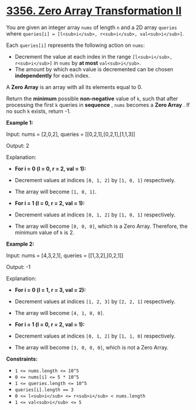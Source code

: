 # [3356. Zero Array Transformation II](https://leetcode.com/problems/zero-array-transformation-ii/description/?envType=daily-question&envId=2025-03-13)

You are given an integer array `nums` of length `n` and a 2D array `queries` where `queries[i] = [l<sub>i</sub>, r<sub>i</sub>, val<sub>i</sub>]`.

Each `queries[i]` represents the following action on `nums`:

- Decrement the value at each index in the range `[l<sub>i</sub>, r<sub>i</sub>]` in `nums` by **at most**  `val<sub>i</sub>`.
- The amount by which each value is decremented can be chosen **independently**  for each index.

A **Zero Array**  is an array with all its elements equal to 0.

Return the **minimum**  possible **non-negative**  value of `k`, such that after processing the first `k` queries in **sequence** , `nums` becomes a **Zero Array** . If no such `k` exists, return -1.

**Example 1:** 

<div class="example-block">
Input: nums = [2,0,2], queries = [[0,2,1],[0,2,1],[1,1,3]]

Output: 2

Explanation:

- **For i = 0 (l = 0, r = 2, val = 1):** 

- Decrement values at indices `[0, 1, 2]` by `[1, 0, 1]` respectively.
- The array will become `[1, 0, 1]`.

- **For i = 1 (l = 0, r = 2, val = 1):** 

- Decrement values at indices `[0, 1, 2]` by `[1, 0, 1]` respectively.
- The array will become `[0, 0, 0]`, which is a Zero Array. Therefore, the minimum value of `k` is 2.

**Example 2:** 

<div class="example-block">
Input: nums = [4,3,2,1], queries = [[1,3,2],[0,2,1]]

Output: -1

Explanation:

- **For i = 0 (l = 1, r = 3, val = 2):** 

- Decrement values at indices `[1, 2, 3]` by `[2, 2, 1]` respectively.
- The array will become `[4, 1, 0, 0]`.

- **For i = 1 (l = 0, r = 2, val = 1):** 

- Decrement values at indices `[0, 1, 2]` by `[1, 1, 0]` respectively.
- The array will become `[3, 0, 0, 0]`, which is not a Zero Array.

**Constraints:** 

- `1 <= nums.length <= 10^5`
- `0 <= nums[i] <= 5 * 10^5`
- `1 <= queries.length <= 10^5`
- `queries[i].length == 3`
- `0 <= l<sub>i</sub> <= r<sub>i</sub> < nums.length`
- `1 <= val<sub>i</sub> <= 5`